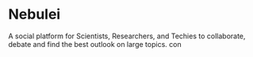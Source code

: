 # Nebulei
 A social platform for Scientists, Researchers, and Techies to collaborate, debate and find the best outlook on large topics. con
